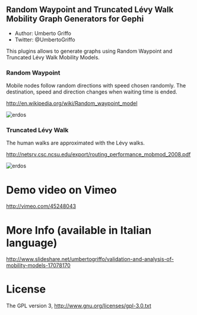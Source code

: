 ## Random Waypoint and Truncated Lévy Walk Mobility Graph Generators for Gephi
* Author: Umberto Griffo
* Twitter: @UmbertoGriffo

This plugins allows to generate graphs using Random Waypoint and Truncated Lévy Walk Mobility Models.

### Random Waypoint
Mobile nodes follow random directions with speed chosen randomly. 
The destination, speed and direction changes when waiting time is ended.

http://en.wikipedia.org/wiki/Random_waypoint_model

![erdos](https://github.com/umbertogriffo/MobilityModels/blob/master/random%20waypoint.JPG)

### Truncated Lévy Walk
The human walks are approximated with the Lévy walks.

http://netsrv.csc.ncsu.edu/export/routing_performance_mobmod_2008.pdf

![erdos](https://github.com/umbertogriffo/MobilityModels/blob/master/2000px-BrownianMotion.svg.png)

# Demo video on Vimeo
http://vimeo.com/45248043

# More Info (available in Italian language)
http://www.slideshare.net/umbertogriffo/validation-and-analysis-of-mobility-models-17078170

# License
The GPL version 3, http://www.gnu.org/licenses/gpl-3.0.txt
